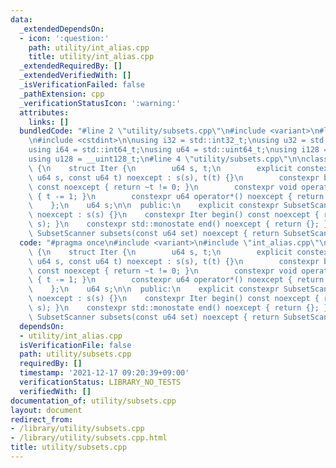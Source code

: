 ```yaml
---
data:
  _extendedDependsOn:
  - icon: ':question:'
    path: utility/int_alias.cpp
    title: utility/int_alias.cpp
  _extendedRequiredBy: []
  _extendedVerifiedWith: []
  _isVerificationFailed: false
  _pathExtension: cpp
  _verificationStatusIcon: ':warning:'
  attributes:
    links: []
  bundledCode: "#line 2 \"utility/subsets.cpp\"\n#include <variant>\n#line 2 \"utility/int_alias.cpp\"\
    \n#include <cstdint>\n\nusing i32 = std::int32_t;\nusing u32 = std::uint32_t;\n\
    using i64 = std::int64_t;\nusing u64 = std::uint64_t;\nusing i128 = __int128_t;\n\
    using u128 = __uint128_t;\n#line 4 \"utility/subsets.cpp\"\n\nclass SubsetScanner\
    \ {\n    struct Iter {\n        u64 s, t;\n        explicit constexpr Iter(const\
    \ u64 s, const u64 t) noexcept : s(s), t(t) {}\n        constexpr bool operator!=(std::monostate)\
    \ const noexcept { return ~t != 0; }\n        constexpr void operator++() noexcept\
    \ { t -= 1; }\n        constexpr u64 operator*() noexcept { return t &= s; }\n\
    \    };\n    u64 s;\n\n  public:\n    explicit constexpr SubsetScanner(u64 s)\
    \ noexcept : s(s) {}\n    constexpr Iter begin() const noexcept { return Iter(s,\
    \ s); }\n    constexpr std::monostate end() noexcept { return {}; }\n};\n\nconstexpr\
    \ SubsetScanner subsets(const u64 set) noexcept { return SubsetScanner(set); }\n"
  code: "#pragma once\n#include <variant>\n#include \"int_alias.cpp\"\n\nclass SubsetScanner\
    \ {\n    struct Iter {\n        u64 s, t;\n        explicit constexpr Iter(const\
    \ u64 s, const u64 t) noexcept : s(s), t(t) {}\n        constexpr bool operator!=(std::monostate)\
    \ const noexcept { return ~t != 0; }\n        constexpr void operator++() noexcept\
    \ { t -= 1; }\n        constexpr u64 operator*() noexcept { return t &= s; }\n\
    \    };\n    u64 s;\n\n  public:\n    explicit constexpr SubsetScanner(u64 s)\
    \ noexcept : s(s) {}\n    constexpr Iter begin() const noexcept { return Iter(s,\
    \ s); }\n    constexpr std::monostate end() noexcept { return {}; }\n};\n\nconstexpr\
    \ SubsetScanner subsets(const u64 set) noexcept { return SubsetScanner(set); }"
  dependsOn:
  - utility/int_alias.cpp
  isVerificationFile: false
  path: utility/subsets.cpp
  requiredBy: []
  timestamp: '2021-12-17 09:20:39+09:00'
  verificationStatus: LIBRARY_NO_TESTS
  verifiedWith: []
documentation_of: utility/subsets.cpp
layout: document
redirect_from:
- /library/utility/subsets.cpp
- /library/utility/subsets.cpp.html
title: utility/subsets.cpp
---
```

